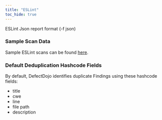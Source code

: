 ```yaml
---
title: "ESLint"
toc_hide: true
---
```

ESLint Json report format (-f json)

### Sample Scan Data
Sample ESLint scans can be found [here](https://github.com/DefectDojo/django-DefectDojo/tree/master/unittests/scans/eslint).

### Default Deduplication Hashcode Fields
By default, DefectDojo identifies duplicate Findings using these hashcode fields:

- title
- cwe
- line
- file path
- description

